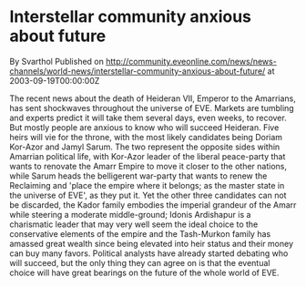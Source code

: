 # Interstellar community anxious about future
By Svarthol
Published on http://community.eveonline.com/news/news-channels/world-news/interstellar-community-anxious-about-future/ at 2003-09-19T00:00:00Z

The recent news about the death of Heideran VII, Emperor to the Amarrians, has sent shockwaves throughout the universe of EVE. Markets are tumbling and experts predict it will take them several days, even weeks, to recover. But mostly people are anxious to know who will succeed Heideran. Five heirs will vie for the throne, with the most likely candidates being Doriam Kor-Azor and Jamyl Sarum. The two represent the opposite sides within Amarrian political life, with Kor-Azor leader of the liberal peace-party that wants to renovate the Amarr Empire to move it closer to the other nations, while Sarum heads the belligerent war-party that wants to renew the Reclaiming and 'place the empire where it belongs; as the master state in the universe of EVE', as they put it. Yet the other three candidates can not be discarded, the Kador family embodies the imperial grandeur of the Amarr while steering a moderate middle-ground; Idonis Ardishapur is a charismatic leader that may very well seem the ideal choice to the conservative elements of the empire and the Tash-Murkon family has amassed great wealth since being elevated into heir status and their money can buy many favors. Political analysts have already started debating who will succeed, but the only thing they can agree on is that the eventual choice will have great bearings on the future of the whole world of EVE.

